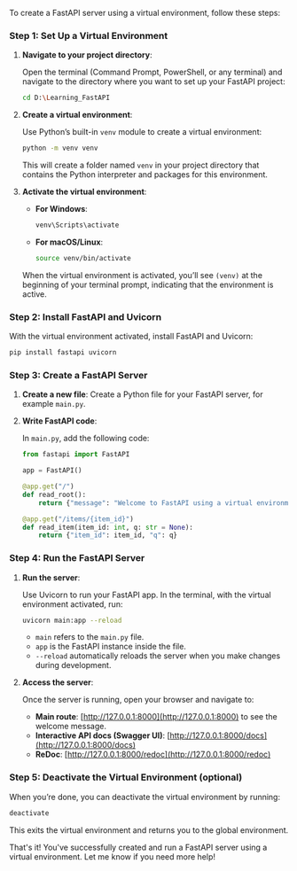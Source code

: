 To create a FastAPI server using a virtual environment, follow these steps:

### Step 1: Set Up a Virtual Environment

1. **Navigate to your project directory**:

   Open the terminal (Command Prompt, PowerShell, or any terminal) and navigate to the directory where you want to set up your FastAPI project:

   ```bash
   cd D:\Learning_FastAPI
   ```

2. **Create a virtual environment**:

   Use Python’s built-in `venv` module to create a virtual environment:

   ```bash
   python -m venv venv
   ```

   This will create a folder named `venv` in your project directory that contains the Python interpreter and packages for this environment.

3. **Activate the virtual environment**:

   - **For Windows**:
     ```bash
     venv\Scripts\activate
     ```

   - **For macOS/Linux**:
     ```bash
     source venv/bin/activate
     ```

   When the virtual environment is activated, you’ll see `(venv)` at the beginning of your terminal prompt, indicating that the environment is active.

### Step 2: Install FastAPI and Uvicorn

With the virtual environment activated, install FastAPI and Uvicorn:

```bash
pip install fastapi uvicorn
```

### Step 3: Create a FastAPI Server

1. **Create a new file**: Create a Python file for your FastAPI server, for example `main.py`.

2. **Write FastAPI code**:

   In `main.py`, add the following code:

   ```python
   from fastapi import FastAPI

   app = FastAPI()

   @app.get("/")
   def read_root():
       return {"message": "Welcome to FastAPI using a virtual environment"}

   @app.get("/items/{item_id}")
   def read_item(item_id: int, q: str = None):
       return {"item_id": item_id, "q": q}
   ```

### Step 4: Run the FastAPI Server

1. **Run the server**:

   Use Uvicorn to run your FastAPI app. In the terminal, with the virtual environment activated, run:

   ```bash
   uvicorn main:app --reload
   ```

   - `main` refers to the `main.py` file.
   - `app` is the FastAPI instance inside the file.
   - `--reload` automatically reloads the server when you make changes during development.

2. **Access the server**:

   Once the server is running, open your browser and navigate to:

   - **Main route**: [http://127.0.0.1:8000](http://127.0.0.1:8000) to see the welcome message.
   - **Interactive API docs (Swagger UI)**: [http://127.0.0.1:8000/docs](http://127.0.0.1:8000/docs)
   - **ReDoc**: [http://127.0.0.1:8000/redoc](http://127.0.0.1:8000/redoc)

### Step 5: Deactivate the Virtual Environment (optional)

When you’re done, you can deactivate the virtual environment by running:

```bash
deactivate
```

This exits the virtual environment and returns you to the global environment.

That's it! You've successfully created and run a FastAPI server using a virtual environment. Let me know if you need more help!